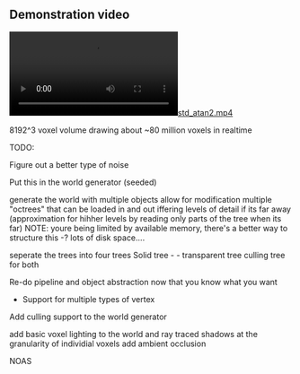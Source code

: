 ## Demonstration video

[![std_atan2.mp4](std_atan2.mp4)](std_atan2.mp4)

8192^3 voxel volume drawing about ~80 million voxels in realtime

TODO:

Figure out a better type of noise 

Put this in the world generator (seeded)

generate the world with multiple objects
allow for modification
multiple "octrees" that can be loaded in and out
iffering levels of detail if its far away (approximation for hihher levels by reading only parts of the tree when its far)
 NOTE: youre being limited by available memory, there's a better way to structure this 
 -? lots of disk space....

 seperate the trees into four trees
 Solid tree - - transparent tree
 culling tree  for both

Re-do pipeline and object abstraction now that you know what you want
 - Support for multiple types of vertex

Add culling support to the world generator

add basic voxel lighting to the world and ray traced shadows at the granularity of individial voxels
add ambient occlusion


NOAS